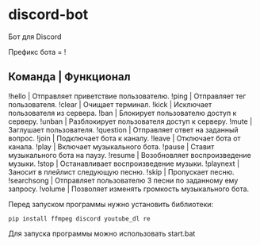 # discord-bot
Бот для Discord

Префикс бота = !

Команда     | Функционал
---------------------------------------------------------------------------------------
!hello      | Отправляет приветствие пользователю.
!ping       | Отправляет тег пользователя.
!clear      | Очищает терминал.
!kick       | Исключает пользователя из сервера.
!ban        | Блокирует пользователю доступ к серверу.
!unban      | Разблокирует пользователя доступ к серверу.
!mute       | Заглушает пользователя.
!question   | Отправляет ответ на заданный вопрос.
!join       | Подключает бота к каналу.
!leave      | Отключает бота от канала.
!play       | Включает музыкального бота.
!pause      | Ставит музыкального бота на паузу.
!resume     | Возобновляет воспроизведение музыки.
!stop       | Останавливает воспроизведение музыки.
!playnext   | Заносит в плейлист следующую песню.
!skip       | Пропускает песню.
!searchsong | Отправляет пользователю 3 песни по заданному ему запросу.
!volume     | Позволяет изменять громкость музыкального бота.

Перед запуском программы нужно установить библиотеки:

    pip install ffmpeg discord youtube_dl re
Для запуска программы можно использовать start.bat
